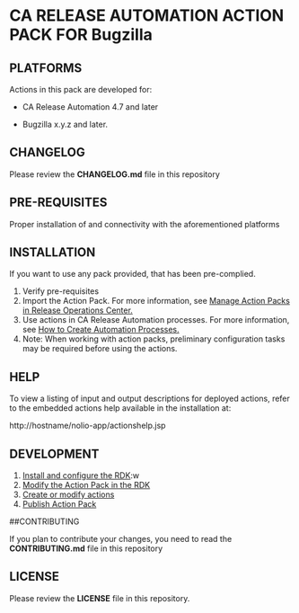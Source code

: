 # CA RELEASE AUTOMATION ACTION PACK FOR Bugzilla

## PLATFORMS

Actions in this pack are developed for: 

- CA Release Automation 4.7 and later

- Bugzilla x.y.z and later.

## CHANGELOG

Please review the **CHANGELOG.md** file in this repository

## PRE-REQUISITES

Proper installation of and connectivity with the aforementioned platforms

## INSTALLATION

If you want to use any pack provided, that has been pre-complied.

1. Verify pre-requisites
1. Import the Action Pack. 
For more information, see [Manage Action Packs in Release Operations Center.](https://wiki.ca.com/display/RA50/Manage+Action+Packs+in+Release+Operations+Center)
1. Use actions in CA Release Automation processes. 
For more information, see [How to Create Automation Processes.](https://wiki.ca.com/display/RA50/How+to+Create+Automation+Processes)
1. Note: When working with action packs, preliminary configuration tasks may be required before using the actions. 

## HELP

To view a listing of input and output descriptions for deployed actions, refer to the embedded actions help available in the installation at:

http://hostname/nolio-app/actionshelp.jsp

## DEVELOPMENT

1. [Install and configure the RDK](https://wiki.ca.com/display/RA50/Install+and+Configure+the+RDK):w
1. [Modify the Action Pack in the RDK](https://wiki.ca.com/display/RA50/Create+or+Modify+Action+Packs+in+RDK)
1. [Create or modify actions](https://wiki.ca.com/display/RA50/Create+or+Modify+Action+Packs+in+RDK)
1. [Publish Action Pack](https://wiki.ca.com/display/RA50/Publish+Action+Packs+in+RDK)

##CONTRIBUTING

If you plan to contribute your changes, you need to read the **CONTRIBUTING.md** file in this repository

## LICENSE

Please review the **LICENSE** file in this repository.



